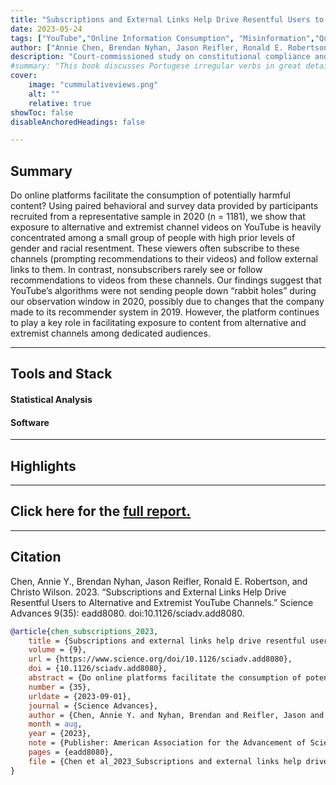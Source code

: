 ```yaml
---
title: "Subscriptions and External Links Help Drive Resentful Users to Alternative and Extremist YouTube Channels" 
date: 2023-05-24
tags: ["YouTube","Online Information Consumption", "Misinformation","Quasi-poisson Regression"]
author: ["Annie Chen, Brendan Nyhan, Jason Reifler, Ronald E. Robertson, and Christo Wilson"]
description: "Court-commissioned study on constitutional compliance and racial disparities in policing."
#summary: "This book discusses Portugese irregular verbs in great details."
cover:
    image: "cummulativeviews.png"
    alt: ""
    relative: true
showToc: false
disableAnchoredHeadings: false

---
```

## Summary

Do online platforms facilitate the consumption of potentially harmful content? Using paired behavioral and survey data provided by participants recruited from a representative sample in 2020 (n = 1181), we show that exposure to alternative and extremist channel videos on YouTube is heavily concentrated among a small group of people with high prior levels of gender and racial resentment. These viewers often subscribe to these channels (prompting recommendations to their videos) and follow external links to them. In contrast, nonsubscribers rarely see or follow recommendations to videos from these channels. Our findings suggest that YouTube’s algorithms were not sending people down “rabbit holes” during our observation window in 2020, possibly due to changes that the company made to its recommender system in 2019. However, the platform continues to play a key role in facilitating exposure to content from alternative and extremist channels among dedicated audiences.

---
## Tools and Stack


#### Statistical Analysis

#### Software
<!-- ![Python](https://img.shields.io/badge/Python-3776AB?logo=python&logoColor=white)
![R](https://img.shields.io/badge/R-276DC3?logo=r&logoColor=white) -->

<!-- ![R](https://img.shields.io/badge/R-276DC3?logo=r&logoColor=white) -->

---
## Highlights

---

## Click here for the [full report.](https://www.nypdmonitor.org/wp-content/uploads/2025/05/2025.05.01-956-ISLG-Report-An-Examination-of-NYPD-Stop-and-Frisk-Practices.pdf)

---


## Citation

Chen, Annie Y., Brendan Nyhan, Jason Reifler, Ronald E. Robertson, and Christo Wilson. 2023. “Subscriptions and External Links Help Drive Resentful Users to Alternative and Extremist YouTube Channels.” Science Advances 9(35): eadd8080. doi:10.1126/sciadv.add8080.

```BibTeX
@article{chen_subscriptions_2023,
	title = {Subscriptions and external links help drive resentful users to alternative and extremist {YouTube} channels},
	volume = {9},
	url = {https://www.science.org/doi/10.1126/sciadv.add8080},
	doi = {10.1126/sciadv.add8080},
	abstract = {Do online platforms facilitate the consumption of potentially harmful content? Using paired behavioral and survey data provided by participants recruited from a representative sample in 2020 (n = 1181), we show that exposure to alternative and extremist channel videos on YouTube is heavily concentrated among a small group of people with high prior levels of gender and racial resentment. These viewers often subscribe to these channels (prompting recommendations to their videos) and follow external links to them. In contrast, nonsubscribers rarely see or follow recommendations to videos from these channels. Our findings suggest that YouTube’s algorithms were not sending people down “rabbit holes” during our observation window in 2020, possibly due to changes that the company made to its recommender system in 2019. However, the platform continues to play a key role in facilitating exposure to content from alternative and extremist channels among dedicated audiences.},
	number = {35},
	urldate = {2023-09-01},
	journal = {Science Advances},
	author = {Chen, Annie Y. and Nyhan, Brendan and Reifler, Jason and Robertson, Ronald E. and Wilson, Christo},
	month = aug,
	year = {2023},
	note = {Publisher: American Association for the Advancement of Science},
	pages = {eadd8080},
	file = {Chen et al_2023_Subscriptions and external links help drive resentful users to alternative and.pdf:files/6032/Chen et al_2023_Subscriptions and external links help drive resentful users to alternative and.pdf:application/pdf},
}
```
